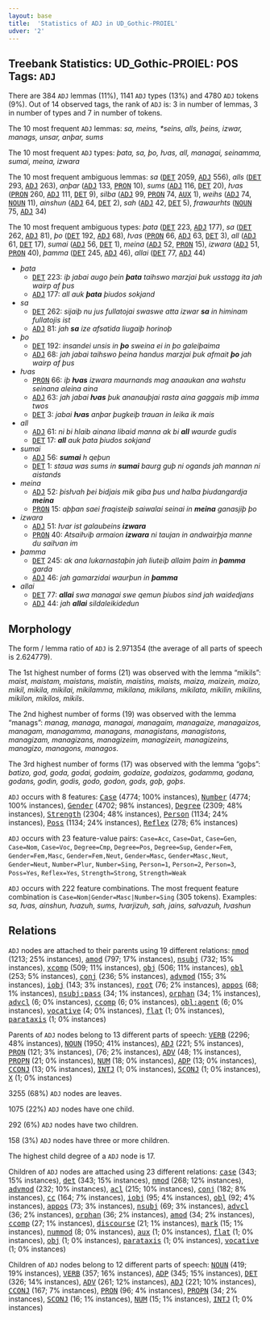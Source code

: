 ```yaml
---
layout: base
title:  'Statistics of ADJ in UD_Gothic-PROIEL'
udver: '2'
---
```


## Treebank Statistics: UD_Gothic-PROIEL: POS Tags: `ADJ`

There are 384 `ADJ` lemmas (11%), 1141 `ADJ` types (13%) and 4780 `ADJ` tokens (9%).
Out of 14 observed tags, the rank of `ADJ` is: 3 in number of lemmas, 3 in number of types and 7 in number of tokens.

The 10 most frequent `ADJ` lemmas: <em>sa, meins, *seins, alls, þeins, izwar, manags, unsar, anþar, sums</em>

The 10 most frequent `ADJ` types:  <em>þata, sa, þo, ƕas, all, managai, seinamma, sumai, meina, izwara</em>

The 10 most frequent ambiguous lemmas: <em>sa</em> (<tt><a href="got_proiel-pos-DET.html">DET</a></tt> 2059, <tt><a href="got_proiel-pos-ADJ.html">ADJ</a></tt> 556), <em>alls</em> (<tt><a href="got_proiel-pos-DET.html">DET</a></tt> 293, <tt><a href="got_proiel-pos-ADJ.html">ADJ</a></tt> 263), <em>anþar</em> (<tt><a href="got_proiel-pos-ADJ.html">ADJ</a></tt> 133, <tt><a href="got_proiel-pos-PRON.html">PRON</a></tt> 10), <em>sums</em> (<tt><a href="got_proiel-pos-ADJ.html">ADJ</a></tt> 116, <tt><a href="got_proiel-pos-DET.html">DET</a></tt> 20), <em>ƕas</em> (<tt><a href="got_proiel-pos-PRON.html">PRON</a></tt> 260, <tt><a href="got_proiel-pos-ADJ.html">ADJ</a></tt> 111, <tt><a href="got_proiel-pos-DET.html">DET</a></tt> 9), <em>silba</em> (<tt><a href="got_proiel-pos-ADJ.html">ADJ</a></tt> 99, <tt><a href="got_proiel-pos-PRON.html">PRON</a></tt> 74, <tt><a href="got_proiel-pos-AUX.html">AUX</a></tt> 1), <em>weihs</em> (<tt><a href="got_proiel-pos-ADJ.html">ADJ</a></tt> 74, <tt><a href="got_proiel-pos-NOUN.html">NOUN</a></tt> 11), <em>ainshun</em> (<tt><a href="got_proiel-pos-ADJ.html">ADJ</a></tt> 64, <tt><a href="got_proiel-pos-DET.html">DET</a></tt> 2), <em>sah</em> (<tt><a href="got_proiel-pos-ADJ.html">ADJ</a></tt> 42, <tt><a href="got_proiel-pos-DET.html">DET</a></tt> 5), <em>frawaurhts</em> (<tt><a href="got_proiel-pos-NOUN.html">NOUN</a></tt> 75, <tt><a href="got_proiel-pos-ADJ.html">ADJ</a></tt> 34)

The 10 most frequent ambiguous types:  <em>þata</em> (<tt><a href="got_proiel-pos-DET.html">DET</a></tt> 223, <tt><a href="got_proiel-pos-ADJ.html">ADJ</a></tt> 177), <em>sa</em> (<tt><a href="got_proiel-pos-DET.html">DET</a></tt> 262, <tt><a href="got_proiel-pos-ADJ.html">ADJ</a></tt> 81), <em>þo</em> (<tt><a href="got_proiel-pos-DET.html">DET</a></tt> 192, <tt><a href="got_proiel-pos-ADJ.html">ADJ</a></tt> 68), <em>ƕas</em> (<tt><a href="got_proiel-pos-PRON.html">PRON</a></tt> 66, <tt><a href="got_proiel-pos-ADJ.html">ADJ</a></tt> 63, <tt><a href="got_proiel-pos-DET.html">DET</a></tt> 3), <em>all</em> (<tt><a href="got_proiel-pos-ADJ.html">ADJ</a></tt> 61, <tt><a href="got_proiel-pos-DET.html">DET</a></tt> 17), <em>sumai</em> (<tt><a href="got_proiel-pos-ADJ.html">ADJ</a></tt> 56, <tt><a href="got_proiel-pos-DET.html">DET</a></tt> 1), <em>meina</em> (<tt><a href="got_proiel-pos-ADJ.html">ADJ</a></tt> 52, <tt><a href="got_proiel-pos-PRON.html">PRON</a></tt> 15), <em>izwara</em> (<tt><a href="got_proiel-pos-ADJ.html">ADJ</a></tt> 51, <tt><a href="got_proiel-pos-PRON.html">PRON</a></tt> 40), <em>þamma</em> (<tt><a href="got_proiel-pos-DET.html">DET</a></tt> 245, <tt><a href="got_proiel-pos-ADJ.html">ADJ</a></tt> 46), <em>allai</em> (<tt><a href="got_proiel-pos-DET.html">DET</a></tt> 77, <tt><a href="got_proiel-pos-ADJ.html">ADJ</a></tt> 44)


* <em>þata</em>
  * <tt><a href="got_proiel-pos-DET.html">DET</a></tt> 223: <em>iþ jabai augo þein <b>þata</b> taihswo marzjai þuk usstagg ita jah wairp af þus</em>
  * <tt><a href="got_proiel-pos-ADJ.html">ADJ</a></tt> 177: <em>all auk <b>þata</b> þiudos sokjand</em>
* <em>sa</em>
  * <tt><a href="got_proiel-pos-DET.html">DET</a></tt> 262: <em>sijaiþ nu jus fullatojai swaswe atta izwar <b>sa</b> in himinam fullatojis ist</em>
  * <tt><a href="got_proiel-pos-ADJ.html">ADJ</a></tt> 81: <em>jah <b>sa</b> ize afsatida liugaiþ horinoþ</em>
* <em>þo</em>
  * <tt><a href="got_proiel-pos-DET.html">DET</a></tt> 192: <em>insandei unsis in <b>þo</b> sweina ei in þo galeiþaima</em>
  * <tt><a href="got_proiel-pos-ADJ.html">ADJ</a></tt> 68: <em>jah jabai taihswo þeina handus marzjai þuk afmait <b>þo</b> jah wairp af þus</em>
* <em>ƕas</em>
  * <tt><a href="got_proiel-pos-PRON.html">PRON</a></tt> 66: <em>iþ <b>ƕas</b> izwara maurnands mag anaaukan ana wahstu seinana aleina aina</em>
  * <tt><a href="got_proiel-pos-ADJ.html">ADJ</a></tt> 63: <em>jah jabai <b>ƕas</b> þuk ananauþjai rasta aina gaggais miþ imma twos</em>
  * <tt><a href="got_proiel-pos-DET.html">DET</a></tt> 3: <em>jabai <b>ƕas</b> anþar þugkeiþ trauan in leika ik mais</em>
* <em>all</em>
  * <tt><a href="got_proiel-pos-ADJ.html">ADJ</a></tt> 61: <em>ni bi hlaib ainana libaid manna ak bi <b>all</b> waurde gudis</em>
  * <tt><a href="got_proiel-pos-DET.html">DET</a></tt> 17: <em><b>all</b> auk þata þiudos sokjand</em>
* <em>sumai</em>
  * <tt><a href="got_proiel-pos-ADJ.html">ADJ</a></tt> 56: <em><b>sumai</b> h qeþun</em>
  * <tt><a href="got_proiel-pos-DET.html">DET</a></tt> 1: <em>staua was sums in <b>sumai</b> baurg guþ ni ogands jah mannan ni aistands</em>
* <em>meina</em>
  * <tt><a href="got_proiel-pos-ADJ.html">ADJ</a></tt> 52: <em>þisƕah þei bidjais mik giba þus und halba þiudangardja <b>meina</b></em>
  * <tt><a href="got_proiel-pos-PRON.html">PRON</a></tt> 15: <em>aþþan saei fraqisteiþ saiwalai seinai in <b>meina</b> ganasjiþ þo</em>
* <em>izwara</em>
  * <tt><a href="got_proiel-pos-ADJ.html">ADJ</a></tt> 51: <em>ƕar ist galaubeins <b>izwara</b></em>
  * <tt><a href="got_proiel-pos-PRON.html">PRON</a></tt> 40: <em>Atsaiƕiþ armaion <b>izwara</b> ni taujan in andwairþja manne du saiƕan im</em>
* <em>þamma</em>
  * <tt><a href="got_proiel-pos-DET.html">DET</a></tt> 245: <em>ak ana lukarnastaþin jah liuteiþ allaim þaim in <b>þamma</b> garda</em>
  * <tt><a href="got_proiel-pos-ADJ.html">ADJ</a></tt> 46: <em>jah gamarzidai waurþun in <b>þamma</b></em>
* <em>allai</em>
  * <tt><a href="got_proiel-pos-DET.html">DET</a></tt> 77: <em><b>allai</b> swa managai swe qemun þiubos sind jah waidedjans</em>
  * <tt><a href="got_proiel-pos-ADJ.html">ADJ</a></tt> 44: <em>jah <b>allai</b> sildaleikidedun</em>

## Morphology

The form / lemma ratio of `ADJ` is 2.971354 (the average of all parts of speech is 2.624779).

The 1st highest number of forms (21) was observed with the lemma “mikils”: <em>maist, maistam, maistans, maistin, maistins, maists, maiza, maizein, maizo, mikil, mikila, mikilai, mikilamma, mikilana, mikilans, mikilata, mikilin, mikilins, mikilon, mikilos, mikils</em>.

The 2nd highest number of forms (19) was observed with the lemma “manags”: <em>manag, managa, managai, managaim, managaize, managaizos, managam, managamma, managans, managistans, managistons, managizam, managizans, managizeim, managizein, managizeins, managizo, managons, managos</em>.

The 3rd highest number of forms (17) was observed with the lemma “goþs”: <em>batizo, god, goda, godai, godaim, godaize, godaizos, godamma, godana, godans, godin, godis, godo, godon, gods, goþ, goþs</em>.

`ADJ` occurs with 8 features: <tt><a href="got_proiel-feat-Case.html">Case</a></tt> (4774; 100% instances), <tt><a href="got_proiel-feat-Number.html">Number</a></tt> (4774; 100% instances), <tt><a href="got_proiel-feat-Gender.html">Gender</a></tt> (4702; 98% instances), <tt><a href="got_proiel-feat-Degree.html">Degree</a></tt> (2309; 48% instances), <tt><a href="got_proiel-feat-Strength.html">Strength</a></tt> (2304; 48% instances), <tt><a href="got_proiel-feat-Person.html">Person</a></tt> (1134; 24% instances), <tt><a href="got_proiel-feat-Poss.html">Poss</a></tt> (1134; 24% instances), <tt><a href="got_proiel-feat-Reflex.html">Reflex</a></tt> (278; 6% instances)

`ADJ` occurs with 23 feature-value pairs: `Case=Acc`, `Case=Dat`, `Case=Gen`, `Case=Nom`, `Case=Voc`, `Degree=Cmp`, `Degree=Pos`, `Degree=Sup`, `Gender=Fem`, `Gender=Fem,Masc`, `Gender=Fem,Neut`, `Gender=Masc`, `Gender=Masc,Neut`, `Gender=Neut`, `Number=Plur`, `Number=Sing`, `Person=1`, `Person=2`, `Person=3`, `Poss=Yes`, `Reflex=Yes`, `Strength=Strong`, `Strength=Weak`

`ADJ` occurs with 222 feature combinations.
The most frequent feature combination is `Case=Nom|Gender=Masc|Number=Sing` (305 tokens).
Examples: <em>sa, ƕas, ainshun, ƕazuh, sums, ƕarjizuh, sah, jains, saƕazuh, ƕashun</em>


## Relations

`ADJ` nodes are attached to their parents using 19 different relations: <tt><a href="got_proiel-dep-nmod.html">nmod</a></tt> (1213; 25% instances), <tt><a href="got_proiel-dep-amod.html">amod</a></tt> (797; 17% instances), <tt><a href="got_proiel-dep-nsubj.html">nsubj</a></tt> (732; 15% instances), <tt><a href="got_proiel-dep-xcomp.html">xcomp</a></tt> (509; 11% instances), <tt><a href="got_proiel-dep-obj.html">obj</a></tt> (506; 11% instances), <tt><a href="got_proiel-dep-obl.html">obl</a></tt> (253; 5% instances), <tt><a href="got_proiel-dep-conj.html">conj</a></tt> (236; 5% instances), <tt><a href="got_proiel-dep-advmod.html">advmod</a></tt> (155; 3% instances), <tt><a href="got_proiel-dep-iobj.html">iobj</a></tt> (143; 3% instances), <tt><a href="got_proiel-dep-root.html">root</a></tt> (76; 2% instances), <tt><a href="got_proiel-dep-appos.html">appos</a></tt> (68; 1% instances), <tt><a href="got_proiel-dep-nsubj-pass.html">nsubj:pass</a></tt> (34; 1% instances), <tt><a href="got_proiel-dep-orphan.html">orphan</a></tt> (34; 1% instances), <tt><a href="got_proiel-dep-advcl.html">advcl</a></tt> (6; 0% instances), <tt><a href="got_proiel-dep-ccomp.html">ccomp</a></tt> (6; 0% instances), <tt><a href="got_proiel-dep-obl-agent.html">obl:agent</a></tt> (6; 0% instances), <tt><a href="got_proiel-dep-vocative.html">vocative</a></tt> (4; 0% instances), <tt><a href="got_proiel-dep-flat.html">flat</a></tt> (1; 0% instances), <tt><a href="got_proiel-dep-parataxis.html">parataxis</a></tt> (1; 0% instances)

Parents of `ADJ` nodes belong to 13 different parts of speech: <tt><a href="got_proiel-pos-VERB.html">VERB</a></tt> (2296; 48% instances), <tt><a href="got_proiel-pos-NOUN.html">NOUN</a></tt> (1950; 41% instances), <tt><a href="got_proiel-pos-ADJ.html">ADJ</a></tt> (221; 5% instances), <tt><a href="got_proiel-pos-PRON.html">PRON</a></tt> (121; 3% instances),  (76; 2% instances), <tt><a href="got_proiel-pos-ADV.html">ADV</a></tt> (48; 1% instances), <tt><a href="got_proiel-pos-PROPN.html">PROPN</a></tt> (21; 0% instances), <tt><a href="got_proiel-pos-NUM.html">NUM</a></tt> (18; 0% instances), <tt><a href="got_proiel-pos-ADP.html">ADP</a></tt> (13; 0% instances), <tt><a href="got_proiel-pos-CCONJ.html">CCONJ</a></tt> (13; 0% instances), <tt><a href="got_proiel-pos-INTJ.html">INTJ</a></tt> (1; 0% instances), <tt><a href="got_proiel-pos-SCONJ.html">SCONJ</a></tt> (1; 0% instances), <tt><a href="got_proiel-pos-X.html">X</a></tt> (1; 0% instances)

3255 (68%) `ADJ` nodes are leaves.

1075 (22%) `ADJ` nodes have one child.

292 (6%) `ADJ` nodes have two children.

158 (3%) `ADJ` nodes have three or more children.

The highest child degree of a `ADJ` node is 17.

Children of `ADJ` nodes are attached using 23 different relations: <tt><a href="got_proiel-dep-case.html">case</a></tt> (343; 15% instances), <tt><a href="got_proiel-dep-det.html">det</a></tt> (343; 15% instances), <tt><a href="got_proiel-dep-nmod.html">nmod</a></tt> (268; 12% instances), <tt><a href="got_proiel-dep-advmod.html">advmod</a></tt> (232; 10% instances), <tt><a href="got_proiel-dep-acl.html">acl</a></tt> (215; 10% instances), <tt><a href="got_proiel-dep-conj.html">conj</a></tt> (182; 8% instances), <tt><a href="got_proiel-dep-cc.html">cc</a></tt> (164; 7% instances), <tt><a href="got_proiel-dep-iobj.html">iobj</a></tt> (95; 4% instances), <tt><a href="got_proiel-dep-obl.html">obl</a></tt> (92; 4% instances), <tt><a href="got_proiel-dep-appos.html">appos</a></tt> (73; 3% instances), <tt><a href="got_proiel-dep-nsubj.html">nsubj</a></tt> (69; 3% instances), <tt><a href="got_proiel-dep-advcl.html">advcl</a></tt> (36; 2% instances), <tt><a href="got_proiel-dep-orphan.html">orphan</a></tt> (36; 2% instances), <tt><a href="got_proiel-dep-amod.html">amod</a></tt> (34; 2% instances), <tt><a href="got_proiel-dep-ccomp.html">ccomp</a></tt> (27; 1% instances), <tt><a href="got_proiel-dep-discourse.html">discourse</a></tt> (21; 1% instances), <tt><a href="got_proiel-dep-mark.html">mark</a></tt> (15; 1% instances), <tt><a href="got_proiel-dep-nummod.html">nummod</a></tt> (8; 0% instances), <tt><a href="got_proiel-dep-aux.html">aux</a></tt> (1; 0% instances), <tt><a href="got_proiel-dep-flat.html">flat</a></tt> (1; 0% instances), <tt><a href="got_proiel-dep-obj.html">obj</a></tt> (1; 0% instances), <tt><a href="got_proiel-dep-parataxis.html">parataxis</a></tt> (1; 0% instances), <tt><a href="got_proiel-dep-vocative.html">vocative</a></tt> (1; 0% instances)

Children of `ADJ` nodes belong to 12 different parts of speech: <tt><a href="got_proiel-pos-NOUN.html">NOUN</a></tt> (419; 19% instances), <tt><a href="got_proiel-pos-VERB.html">VERB</a></tt> (357; 16% instances), <tt><a href="got_proiel-pos-ADP.html">ADP</a></tt> (345; 15% instances), <tt><a href="got_proiel-pos-DET.html">DET</a></tt> (326; 14% instances), <tt><a href="got_proiel-pos-ADV.html">ADV</a></tt> (261; 12% instances), <tt><a href="got_proiel-pos-ADJ.html">ADJ</a></tt> (221; 10% instances), <tt><a href="got_proiel-pos-CCONJ.html">CCONJ</a></tt> (167; 7% instances), <tt><a href="got_proiel-pos-PRON.html">PRON</a></tt> (96; 4% instances), <tt><a href="got_proiel-pos-PROPN.html">PROPN</a></tt> (34; 2% instances), <tt><a href="got_proiel-pos-SCONJ.html">SCONJ</a></tt> (16; 1% instances), <tt><a href="got_proiel-pos-NUM.html">NUM</a></tt> (15; 1% instances), <tt><a href="got_proiel-pos-INTJ.html">INTJ</a></tt> (1; 0% instances)

